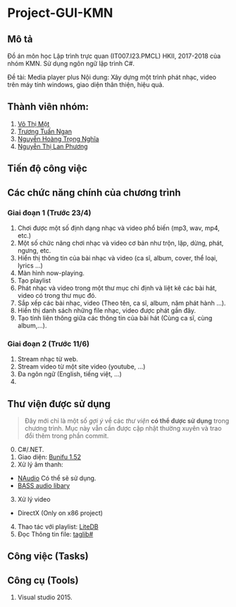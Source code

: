 # Project-GUI-KMN

## Mô tả
Đồ án môn học Lập trình trực quan (IT007.I23.PMCL) HKII, 2017-2018 của nhóm KMN. Sử dụng ngôn ngữ lập trình C#.

Đề tài: Media player plus
Nội dung: Xây dựng một trình phát nhạc, video trên máy tính windows, giao diện thân thiện, hiệu quả.

## Thành viên nhóm:
1. [Võ Thị Một](https://github.com/RanChiVo)
2. [Trương Tuấn Ngạn](https://github.com/deanzhang380)
3. [Nguyễn Hoàng Trọng Nghĩa](https://github.com/TrongNghiaRyt)
4. [Nguyễn Thị Lan Phương](https://github.com/LPGRian)

## Tiến độ công việc


## Các chức năng chính của chương trình
### Giai đoạn 1 (Trước 23/4)
1. Chơi được một số định dạng nhạc và video phổ biến (mp3, wav, mp4, etc.)
2. Một số chức năng chơi nhạc và video cơ bản như trộn, lặp, dừng, phát, ngưng, etc.
3. Hiển thị thông tin của bài nhạc và video (ca sĩ, album, cover, thể loại, lyrics …)
4. Màn hình now-playing.
5. Tạo playlist
6. Phát nhạc và video trong một thư mục chỉ định và liệt kê các bài hát, video có trong thư mục đó.
7. Sắp xếp các bài nhạc, video (Theo tên, ca sĩ, album, năm phát hành …).
8. Hiển thị danh sách những file nhạc, video được phát gần đây.
9. Tạo tính liên thông giữa các thông tin của bài hát (Cùng ca sĩ, cùng album,…).

### Giai đoạn 2 (Trước 11/6)
1. Stream nhạc từ web.
2. Stream video từ một site video (youtube, ...)
3. Đa ngôn ngữ (English, tiếng việt, ...)
4.

## Thư viện được sử dụng
> Đây mới chỉ là một số *gợi ý* về các *thư viện* **có thể được sử dụng** trong chương trình. Mục này vẫn cần được cập nhật thường xuyên và trao đổi thêm trong phần commit.
0. C#/.NET.
1. Giao diện: [Bunifu 1.52](https://drive.google.com/file/d/0B-y3LjBNMjimVHZfVFBqbkt0am8/view)
2. Xử lý âm thanh:
- [NAudio](https://github.com/naudio/NAudio) Có thể sẽ sử dụng.
- [BASS audio libary](http://www.un4seen.com/)
3. Xử lý video
- DirectX (Only on x86 project)
4. Thao tác với playlist: [LiteDB](https://github.com/mbdavid/LiteDB)
5. Đọc Thông tin file: [taglib#](https://github.com/taglib/taglib)


## Công việc (Tasks)

## Công cụ (Tools)
1. Visual studio 2015.
